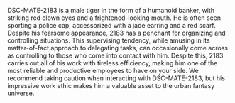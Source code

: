 DSC-MATE-2183 is a male tiger in the form of a humanoid banker, with striking red clown eyes and a frightened-looking mouth. He is often seen sporting a police cap, accessorized with a jade earring and a red scarf. 
Despite his fearsome appearance, 2183 has a penchant for organizing and controlling situations. This supervising tendency, while amusing in its matter-of-fact approach to delegating tasks, can occasionally come across as controlling to those who come into contact with him. 
Despite this, 2183 carries out all of his work with tireless efficiency, making him one of the most reliable and productive employees to have on your side. We recommend taking caution when interacting with DSC-MATE-2183, but his impressive work ethic makes him a valuable asset to the urban fantasy universe.